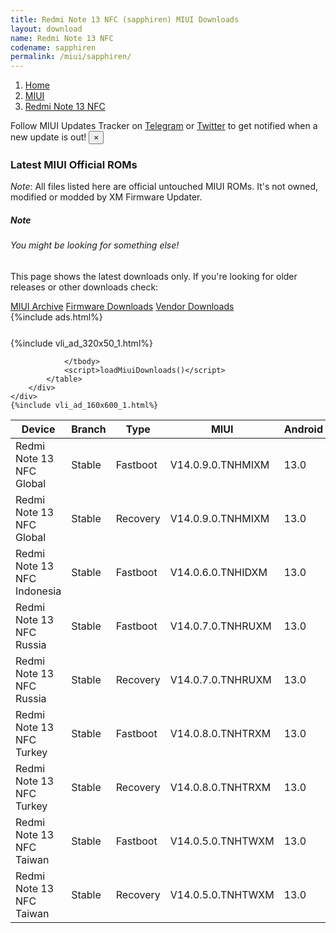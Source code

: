 ```yaml
---
title: Redmi Note 13 NFC (sapphiren) MIUI Downloads
layout: download
name: Redmi Note 13 NFC
codename: sapphiren
permalink: /miui/sapphiren/
---
```

<nav aria-label="breadcrumb">
    <ol class="breadcrumb">
        <li class="breadcrumb-item"><a href="/">Home</a></li>
        <li class="breadcrumb-item"><a href="/miui/">MIUI</a></li>
        <li class="breadcrumb-item active" aria-current="page"><a href="/miui/sapphiren/">Redmi Note 13 NFC</a></li>
    </ol>
</nav>
<div class="alert alert-primary alert-dismissible fade show" role="alert">
    Follow MIUI Updates Tracker on <a href="https://t.me/MIUIUpdatesTracker" class="alert-link">Telegram</a>
     or <a href="https://twitter.com/MiFwUpdater" class="alert-link">Twitter</a> to get notified when a new update is out!
    <button type="button" class="close" data-dismiss="alert" aria-label="Close">
        <span aria-hidden="true">&times;</span>
    </button>
</div>

### Latest MIUI Official ROMs
*Note*: All files listed here are official untouched MIUI ROMs. It's not owned, modified or modded by XM Firmware Updater.
<div class="card">
  <div class="card-body">
    <h5 class="card-title">Note</h5>
    <h6 class="card-subtitle mb-2 text-muted">You might be looking for something else!</h6>
    <p class="card-text">This page shows the latest downloads only.
     If you're looking for older releases or other downloads check:</p>
    <a href="/archive/miui/sapphiren/" class="card-link">MIUI Archive</a>
    <a href="/firmware/sapphiren/" class="card-link">Firmware Downloads</a>
    <a href="/vendor/sapphiren/" class="card-link">Vendor Downloads</a>
  </div>
</div>
{%include ads.html%}
<div class="row justify-content-center">
    <div class="col-10">
        <div class="table-responsive-md" style="margin-top: 25px;">
            {%include vli_ad_320x50_1.html%}
            <table id="miui" class="display dt-responsive nowrap compact table table-striped table-hover table-sm">
                <thead class="thead-dark">
                    <tr>
                        <th data-ref="device">Device</th>
                        <th data-ref="branch">Branch</th>
                        <th data-ref="type">Type</th>
                        <th data-ref="miui">MIUI</th>
                        <th data-ref="android">Android</th>
                        <th data-ref="size">Size</th>
                        <th data-ref="size">Date</th>
                        <th data-ref="link">Link</th>
                    </tr>
                </thead>
                <tbody>
                <tr><td>Redmi Note 13 NFC Global</td><td>Stable</td><td>Fastboot</td><td>V14.0.9.0.TNHMIXM</td><td>13.0</td><td>7.4 GB</td><td>2024-05-28</td><td><a href="/miui/sapphiren/stable/V14.0.9.0.TNHMIXM/">Download</a></td></tr>
<tr><td>Redmi Note 13 NFC Global</td><td>Stable</td><td>Recovery</td><td>V14.0.9.0.TNHMIXM</td><td>13.0</td><td>4.6 GB</td><td>2024-06-07</td><td><a href="/miui/sapphiren/stable/V14.0.9.0.TNHMIXM/">Download</a></td></tr>
<tr><td>Redmi Note 13 NFC Indonesia</td><td>Stable</td><td>Fastboot</td><td>V14.0.6.0.TNHIDXM</td><td>13.0</td><td>6.6 GB</td><td>2024-05-24</td><td><a href="/miui/sapphiren/stable/V14.0.6.0.TNHIDXM/">Download</a></td></tr>
<tr><td>Redmi Note 13 NFC Russia</td><td>Stable</td><td>Fastboot</td><td>V14.0.7.0.TNHRUXM</td><td>13.0</td><td>7.1 GB</td><td>2024-06-05</td><td><a href="/miui/sapphiren/stable/V14.0.7.0.TNHRUXM/">Download</a></td></tr>
<tr><td>Redmi Note 13 NFC Russia</td><td>Stable</td><td>Recovery</td><td>V14.0.7.0.TNHRUXM</td><td>13.0</td><td>4.4 GB</td><td>2024-06-14</td><td><a href="/miui/sapphiren/stable/V14.0.7.0.TNHRUXM/">Download</a></td></tr>
<tr><td>Redmi Note 13 NFC Turkey</td><td>Stable</td><td>Fastboot</td><td>V14.0.8.0.TNHTRXM</td><td>13.0</td><td>6.3 GB</td><td>2024-06-05</td><td><a href="/miui/sapphiren/stable/V14.0.8.0.TNHTRXM/">Download</a></td></tr>
<tr><td>Redmi Note 13 NFC Turkey</td><td>Stable</td><td>Recovery</td><td>V14.0.8.0.TNHTRXM</td><td>13.0</td><td>4.4 GB</td><td>2024-06-14</td><td><a href="/miui/sapphiren/stable/V14.0.8.0.TNHTRXM/">Download</a></td></tr>
<tr><td>Redmi Note 13 NFC Taiwan</td><td>Stable</td><td>Fastboot</td><td>V14.0.5.0.TNHTWXM</td><td>13.0</td><td>6.0 GB</td><td>2024-06-05</td><td><a href="/miui/sapphiren/stable/V14.0.5.0.TNHTWXM/">Download</a></td></tr>
<tr><td>Redmi Note 13 NFC Taiwan</td><td>Stable</td><td>Recovery</td><td>V14.0.5.0.TNHTWXM</td><td>13.0</td><td>4.4 GB</td><td>2024-06-14</td><td><a href="/miui/sapphiren/stable/V14.0.5.0.TNHTWXM/">Download</a></td></tr>

                </tbody>
                <script>loadMiuiDownloads()</script>
            </table>
        </div>
    </div>
    {%include vli_ad_160x600_1.html%}
</div>
